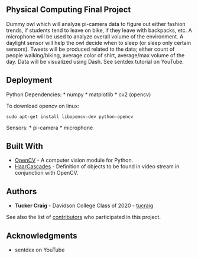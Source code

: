 ## Physical Computing Final Project
Dummy owl which will analyze pi-camera data to figure out either fashion trends, if students tend to leave on bike, if they leave with backpacks, etc. A microphone will be used to analyze overall volume of the environment. A daylight sensor will help the owl decide when to sleep (or sleep only certain sensors). Tweets will be produced related to the data; either count of people walking/biking, average color of shirt, average/max volume of the day. Data will be visualized using Dash. See sentdex tutorial on YouTube.

## Deployment

Python Dependencies:
	* numpy
	* matplotlib
	* cv2 (opencv)

To download opencv on linux:

```
sudo apt-get install libopencv-dev python-opencv
```

Sensors:
	* pi-camera
	* microphone

## Built With

* [OpenCV](https://opencv.org/) - A computer vision module for Python.
* [HaarCascades](https://github.com/opencv/opencv/tree/master/data/haarcascades) - Definition of objects to be found in video stream in conjunction with OpenCV.

## Authors

* **Tucker Craig** - Davidson College Class of 2020 - [tucraig](https://github.com/tucraig)

See also the list of [contributors](https://github.com/tucraig/phys-comp-final/contributors) who participated in this project.

## Acknowledgments

* sentdex on YouTube
